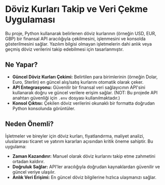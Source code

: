 # Döviz Kurları Takip ve Veri Çekme Uygulaması

Bu proje, Python kullanarak belirlenen döviz kurlarının (örneğin USD, EUR, GBP) bir finansal API aracılığıyla çekilmesini, işlenmesini ve konsolda gösterilmesini sağlar. Yazılım bilgisi olmayan işletmelerin dahi anlık veya geçmiş döviz verilerini takip edebilmesi için tasarlanmıştır.

## Ne Yapar?

* **Güncel Döviz Kurları Çekimi:** Belirtilen para birimlerinin (örneğin Dolar, Euro, Sterlin) en güncel alış/satış kurlarını otomatik olarak çeker.
* **API Entegrasyonu:** Güvenilir bir finansal veri sağlayıcının API'sini kullanarak doğru ve güncel verilere erişim sağlar. (NOT: Bu projede API anahtarı güvenliği için `.env` dosyası kullanılmaktadır.)
* **Konsol Çıktısı:** Çekilen döviz verilerini okunaklı bir formatta doğrudan Python konsolunda görüntüler.

## Neden Önemli?

İşletmeler ve bireyler için döviz kurları, fiyatlandırma, maliyet analizi, uluslararası ticaret ve yatırım kararları açısından kritik öneme sahiptir. Bu uygulama:

* **Zaman Kazandırır:** Manuel olarak döviz kurlarını takip etme zahmetini ortadan kaldırır.
* **Doğruluk Sağlar:** API'ler aracılığıyla doğrudan kaynaklardan güvenilir ve güncel veriye ulaşılır.
* **Anlık Veri Erişimi:** En güncel döviz bilgilerine hızlıca ulaşmanızı sağlar.

